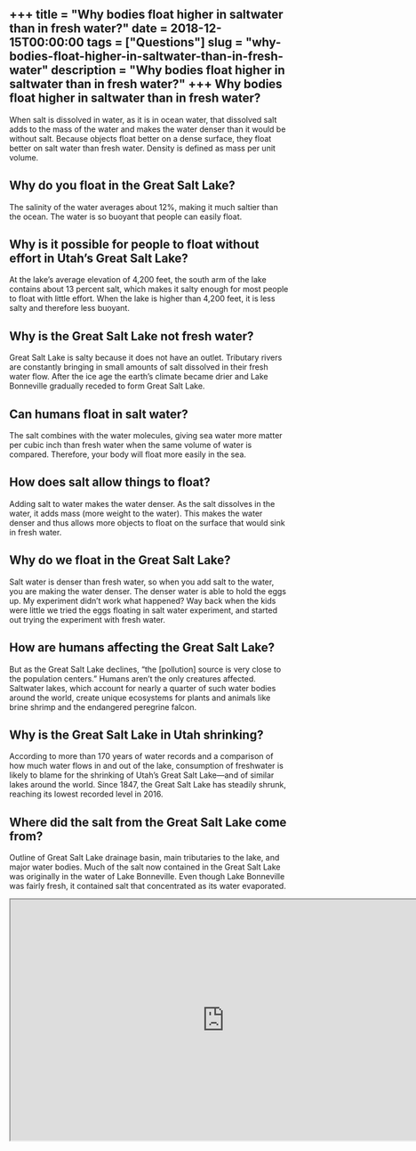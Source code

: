 +++
title = "Why bodies float higher in saltwater than in fresh water?"
date = 2018-12-15T00:00:00
tags = ["Questions"]
slug = "why-bodies-float-higher-in-saltwater-than-in-fresh-water"
description = "Why bodies float higher in saltwater than in fresh water?"
+++
Why bodies float higher in saltwater than in fresh water?
---------------------------------------------------------

When salt is dissolved in water, as it is in ocean water, that dissolved salt adds to the mass of the water and makes the water denser than it would be without salt. Because objects float better on a dense surface, they float better on salt water than fresh water. Density is defined as mass per unit volume.

Why do you float in the Great Salt Lake?
----------------------------------------

The salinity of the water averages about 12%, making it much saltier than the ocean. The water is so buoyant that people can easily float.

Why is it possible for people to float without effort in Utah’s Great Salt Lake?
--------------------------------------------------------------------------------

At the lake’s average elevation of 4,200 feet, the south arm of the lake contains about 13 percent salt, which makes it salty enough for most people to float with little effort. When the lake is higher than 4,200 feet, it is less salty and therefore less buoyant.

Why is the Great Salt Lake not fresh water?
-------------------------------------------

Great Salt Lake is salty because it does not have an outlet. Tributary rivers are constantly bringing in small amounts of salt dissolved in their fresh water flow. After the ice age the earth’s climate became drier and Lake Bonneville gradually receded to form Great Salt Lake.

Can humans float in salt water?
-------------------------------

The salt combines with the water molecules, giving sea water more matter per cubic inch than fresh water when the same volume of water is compared. Therefore, your body will float more easily in the sea.

How does salt allow things to float?
------------------------------------

Adding salt to water makes the water denser. As the salt dissolves in the water, it adds mass (more weight to the water). This makes the water denser and thus allows more objects to float on the surface that would sink in fresh water.

Why do we float in the Great Salt Lake?
---------------------------------------

Salt water is denser than fresh water, so when you add salt to the water, you are making the water denser. The denser water is able to hold the eggs up. My experiment didn’t work what happened? Way back when the kids were little we tried the eggs floating in salt water experiment, and started out trying the experiment with fresh water.

How are humans affecting the Great Salt Lake?
---------------------------------------------

But as the Great Salt Lake declines, “the \[pollution\] source is very close to the population centers.” Humans aren’t the only creatures affected. Saltwater lakes, which account for nearly a quarter of such water bodies around the world, create unique ecosystems for plants and animals like brine shrimp and the endangered peregrine falcon.

Why is the Great Salt Lake in Utah shrinking?
---------------------------------------------

According to more than 170 years of water records and a comparison of how much water flows in and out of the lake, consumption of freshwater is likely to blame for the shrinking of Utah’s Great Salt Lake—and of similar lakes around the world. Since 1847, the Great Salt Lake has steadily shrunk, reaching its lowest recorded level in 2016.

Where did the salt from the Great Salt Lake come from?
------------------------------------------------------

Outline of Great Salt Lake drainage basin, main tributaries to the lake, and major water bodies. Much of the salt now contained in the Great Salt Lake was originally in the water of Lake Bonneville. Even though Lake Bonneville was fairly fresh, it contained salt that concentrated as its water evaporated.

<iframe allow="accelerometer; autoplay; clipboard-write; encrypted-media; gyroscope; picture-in-picture" allowfullscreen="" class="__youtube_prefs__  epyt-is-override  no-lazyload" data-no-lazy="1" data-origheight="433" data-origwidth="770" data-skipgform_ajax_framebjll="" height="433" id="_ytid_95796" loading="lazy" src="https://www.youtube.com/embed/UukRgqzk-KE?enablejsapi=1&autoplay=0&cc_load_policy=0&cc_lang_pref=&iv_load_policy=1&loop=0&modestbranding=0&rel=1&fs=1&playsinline=0&autohide=2&theme=dark&color=red&controls=1&" title="YouTube player" width="770"></iframe>